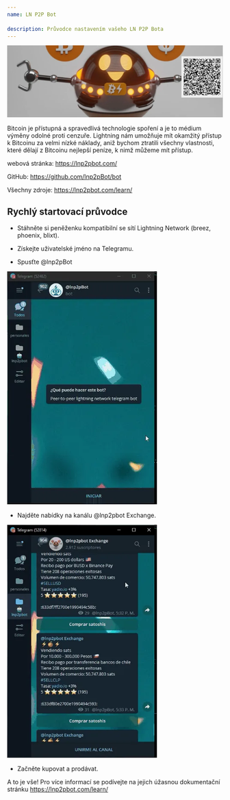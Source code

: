```yaml
---
name: LN P2P Bot

description: Průvodce nastavením vašeho LN P2P Bota
---
```


![obálka](assets/cover.webp)

Bitcoin je přístupná a spravedlivá technologie spoření a je to médium výměny odolné proti cenzuře. Lightning nám umožňuje mít okamžitý přístup k Bitcoinu za velmi nízké náklady, aniž bychom ztratili všechny vlastnosti, které dělají z Bitcoinu nejlepší peníze, k nimž můžeme mít přístup.

webová stránka: https://lnp2pbot.com/

GitHub: https://github.com/lnp2pBot/bot

Všechny zdroje: https://lnp2pbot.com/learn/

## Rychlý startovací průvodce

- Stáhněte si peněženku kompatibilní se sítí Lightning Network (breez, phoenix, blixt).

- Získejte uživatelské jméno na Telegramu.

- Spusťte @lnp2pBot

![video](assets/1.webp)

- Najděte nabídky na kanálu @lnp2pbot Exchange.

![video](assets/2.webp)

- Začněte kupovat a prodávat.

A to je vše! Pro více informací se podívejte na jejich úžasnou dokumentační stránku https://lnp2pbot.com/learn/